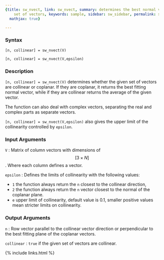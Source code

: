```yaml
---
{title: sw_nvect, link: sw_nvect, summary: determines the best normal vector for the
    set of vectors, keywords: sample, sidebar: sw_sidebar, permalink: sw_nvect, folder: swfiles,
  mathjax: true}

---
```

  
### Syntax
  
`[n, collinear] = sw_nvect(V)`
  
`[n, collinear] = sw_nvect(V,epsilon)`
 
### Description
  
`[n, collinear] = sw_nvect(V)` determines whether the given set of
vectors are collinear or coplanar. If they are coplanar, it returns the
best fitting normal vector, while if they are collinear returns the
average of the given vector.
 
The function can also deal with complex vectors, separating the real and
complex parts as separate vectors.
 
 
`[n, collinear] = sw_nvect(V,epsilon)` also gives the upper limit of the
collinearity controlled by `epsilon`.
   
### Input Arguments
 
`V`
: Matrix of column vectors with dimensions of $$[3\times N]$$. Where each
  column defines a vector.
 
`epsilon`
: Defines the limits of collinearity with the following values:
  * `1`   the function always return the `n` closest to the collinear
          direction,
  * `2`   the function always return the `n` vector closest to the normal 
          of the coplanar plane.
  * `e`   upper limit of collinearity, default value is 0.1, smaller
          positive values mean stricter limits on collinearity.
   
### Output Arguments
 
`n`
: Row vector parallel to the collinear vector direction or
  perpendicular to the best fitting plane of the coplanar vectors.
   
`collinear`
: `true` if the given set of vectors are collinear.
   

{% include links.html %}
